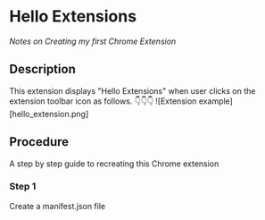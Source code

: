 # Hello Extensions
*Notes on Creating my first Chrome Extension*
## Description
This extension displays "Hello Extensions" when user clicks on the extension toolbar icon as follows. 👇👇👇
![Extension example][hello_extension.png]

## Procedure
A step by step guide to recreating this Chrome extension

### **Step 1**
Create a manifest.json file